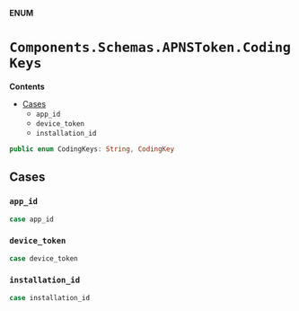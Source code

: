 **ENUM**

# `Components.Schemas.APNSToken.CodingKeys`

**Contents**

- [Cases](#cases)
  - `app_id`
  - `device_token`
  - `installation_id`

```swift
public enum CodingKeys: String, CodingKey
```

## Cases
### `app_id`

```swift
case app_id
```

### `device_token`

```swift
case device_token
```

### `installation_id`

```swift
case installation_id
```
